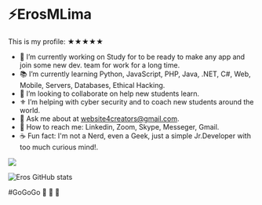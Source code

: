 <h1>⚡️ErosMLima</h1> 
  
  This is my profile: ★★★★★

- 👔 I’m currently working on Study for to be ready to make any app and join some new dev. team for work for a long time.
- 📚 I’m currently learning Python, JavaScript, PHP, Java, .NET, C#, Web, Mobile, Servers, Databases, Ethical Hacking.
- 🔰 I’m looking to collaborate on help new students learn.
- ⚜️ I’m helping with cyber security and to coach new students around the world.
- 💬 Ask me about at website4creators@gmail.com.
- 📲 How to reach me: Linkedin, Zoom, Skype, Messeger, Gmail.
- ☕️ Fun fact: I'm not a Nerd, even a Geek, just a simple Jr.Developer with too much curious mind!.

<img src="https://github-readme-stats.vercel.app/api/top-langs/?username=ErosMLima&layout=compact&theme=jolly"
style="max-width:100%;" align="middle">



![Eros GitHub stats](https://github-readme-stats.vercel.app/api?username=ErosMLima&show_icons=true&theme=radical)

 #GoGoGo 🚀 🚀 🚀
